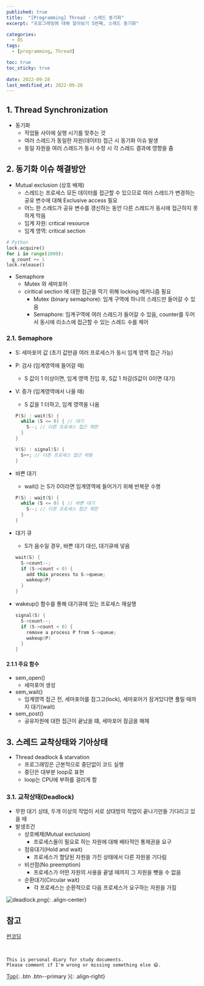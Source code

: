 ```yaml
---
published: true
title:  "[Programming] Thread - 스레드 동기화"
excerpt: "프로그래밍에 대해 알아보기 5번째, 스레드 동기화"

categories:
  - OS
tags:
  - [programming, Thread]

toc: true
toc_sticky: true
 
date: 2022-09-28
last_modified_at: 2022-09-28
---
```


## 1. Thread Synchronization

- 동기화
  - 작업들 사이에 실행 시기를 맞추는 것
  - 여러 스레드가 동일한 자원(데이터) 접근 시 동기화 이슈 발생
  - 동일 자원을 여러 스레드가 동시 수정 시 각 스레드 결과에 영향을 줌

## 2. 동기화 이슈 해결방안
- Mutual exclusion (상호 배제)
  - 스레드는 프로세스 모든 데이터를 접근할 수 있으므로 여러 스레드가 변경하는 공유 변수에 대해 Exclusive access 필요
  - 어느 한 스레드가 공유 변수를 갱신하는 동안 다른 스레드가 동시에 접근하지 못하게 막음
  - 임계 자원: critical resource
  - 임계 영역: critical section

```python
# Python
lock.acquire()
for i in range(1000):
  g_count += 1
lock.release()
```
- Semaphore
  - Mutex 와 세마포어
  - ciritical section 에 대한 접근을 막기 위해 locking 메커니즘 필요
    - Mutex (binary semaphore): 임계 구역에 하나의 스레드만 들어갈 수 있음
    - Semaphore: 임계구역에 여러 스레드가 들어갈 수 있음, counter를 두어서 동시에 리소스에 접근할 수 있는 스레드 수를 제어

### 2.1. Semaphore
- S: 세마포어 값 (초기 값만큼 여러 프로세스가 동시 임계 영역 접근 가능)
- P: 검사 (임계영역에 들어갈 때)
    - S 값이 1 이상이면, 임계 영역 진입 후, S값 1 차감(S값이 0이면 대기)
- V: 증가 (임계영역에서 나올 때)
    - S 값을 1 더하고, 임계 영역을 나옴

  ```cpp
  P(S) : wait(S) {
    while (S <= 0) { // 대기
      S--; // 다른 프로세스 접근 제한
    }
  }

  V(S) : signal(S) {
    S++; // 다른 프로세스 접근 허용
  }
  ```

- 바쁜 대기
  - wait() 는 S가 0이라면 임계영역에 들어가기 위해 반복문 수행
  
  ```cpp
  P(S) : wait(S) {
    while (S <= 0) { // 바쁜 대기
      S--; // 다른 프로세스 접근 제한
    }
  }
  ```

- 대기 큐
    - S가 음수일 경우, 바쁜 대기 대신, 대기큐에 넣음
    
    ```cpp
    wait(S) {
      S->count--;
      if (S->count < 0) {
        add this process to S->queue;
        wakeup(P)
      }
    }
    ```
    
- wakeup() 함수를 통해 대기큐에 있는 프로세스 재실행

  ```cpp
  signal(S) {
    S->count--;
    if (S->count < 0) {
      remove a process P from S->queue;
      wakeup(P)
    }
  }
  ```

#### 2.1.1 주요 함수
- sem_open()
    - 세마포어 생성
- sem_wait()
    - 임계영역 접근 전, 세마포어를 잠그고(lock), 세마포어가 잠겨있다면 풀릴 때까지 대기(wait)
- sem_post()
    - 공유자원에 대한 접근이 끝났을 떄, 세마포어 잠금을 해제

## 3. 스레드 교착상태와 기아상태
- Thread deadlock & starvation
  - 프로그래밍은 근본적으로 중단없이 코드 실행
  - 중단은 대부분 loop로 표현
  - loop는 CPU에 부하를 걸리게 함

### 3.1. 교착상태(Deadlock)

- 무한 대기 상태, 두개 이상의 작업이 서로 상대방의 작업이 끝나기만들 기다리고 있을 때
- 발생조건
    - 상호배제(Mutual exclusion)
        - 프로세스들이 필요로 하는 자원에 대해 배타적인 통제권을 요구
    - 점유대기(Hold and wait)
        - 프로세스가 할당된 자원을 가진 상태에서 다른 자원을 기다림
    - 비선점(No preemption)
        - 프로세스가 어떤 자원의 사용을 끝낼 때까지 그 자원을 뺏을 수 없음
    - 순환대기(Circular wait)
        - 각 프로세스는 순환적으로 다음 프로세스가 요구하는 자원을 가짐
    
![deadlock.png](../../assets/images/deadlock.png){: .align-center}

## 참고
[펀코딩](https://www.fun-coding.org/thread.html)

<br>

    This is personal diary for study documents.
    Please comment if I'm wrong or missing something else 😄. 

[Top](#){: .btn .btn--primary }{: .align-right}